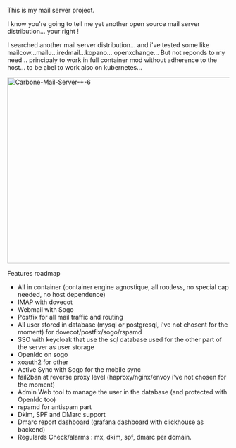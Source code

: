 This is my mail server project.

I know you're going to tell me yet another open source mail server distribution... your right !

I searched another mail server distribution... and i've tested some like mailcow...mailu...iredmail...kopano... openxchange...
But not reponds to my need... principaly to work in full container mod without adherence to the host... to be abel to work also on kubernetes...


<img width="740" height="422" alt="Carbone-Mail-Server-+-6" src="https://github.com/user-attachments/assets/eb4b2802-6a90-465a-b68b-e5c2c08e7c61" />


Features roadmap
- All in container (container engine agnostique, all rootless, no special cap needed, no host dependence)
- IMAP with dovecot
- Webmail with Sogo
- Postfix for all mail traffic and routing
- All user stored in database (mysql or postgresql, i've not chosent for the moment) for dovecot/postfix/sogo/rspamd
- SSO with keycloak that use the sql database used for the other part of the server as user storage
- OpenIdc on sogo
- xoauth2 for other
- Active Sync with Sogo for the mobile sync
- fail2ban at reverse proxy level (haproxy/nginx/envoy i've not chosen for the moment)
- Admin Web tool to manage the user in the database (and protected with OpenIdc too)
- rspamd for antispam part
- Dkim, SPF and DMarc support
- Dmarc report dashboard (grafana dashboard with clickhouse as backend)
- Regulards Check/alarms : mx, dkim, spf, dmarc per domain.
